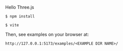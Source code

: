 Hello Three.js

```
$ npm install

$ vite
```

Then, see examples on your browser at:
```
http://127.0.0.1:5173/examples/<EXAMPLE DIR NAME>/
```